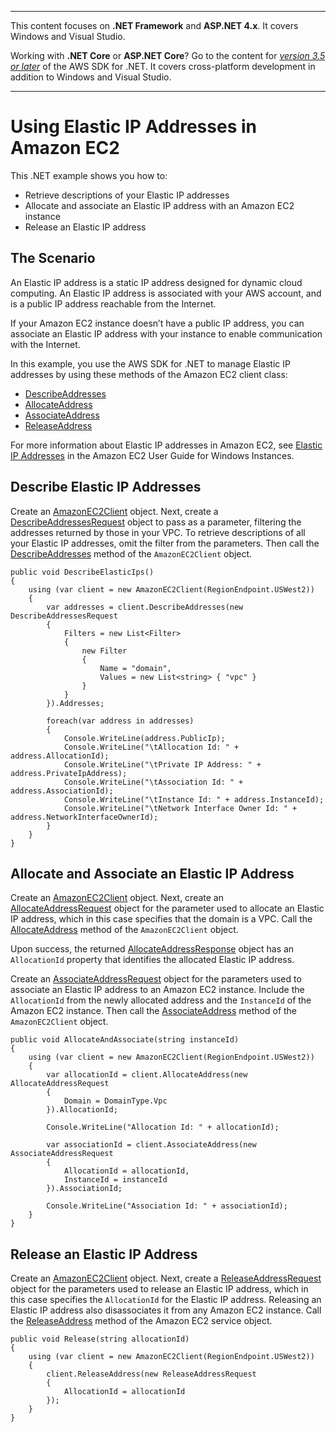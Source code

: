 --------

This content focuses on **\.NET Framework** and **ASP\.NET 4\.x**\. It covers Windows and Visual Studio\.

Working with **\.NET Core** or **ASP\.NET Core**? Go to the content for *[version 3\.5 or later](https://docs.aws.amazon.com/sdk-for-net/latest/developer-guide/welcome.html)* of the AWS SDK for \.NET\. It covers cross\-platform development in addition to Windows and Visual Studio\.

--------

# Using Elastic IP Addresses in Amazon EC2<a name="ec2-example-elastic-ip-addresses"></a>

This \.NET example shows you how to:
+ Retrieve descriptions of your Elastic IP addresses
+ Allocate and associate an Elastic IP address with an Amazon EC2 instance
+ Release an Elastic IP address

## The Scenario<a name="the-scenario"></a>

An Elastic IP address is a static IP address designed for dynamic cloud computing\. An Elastic IP address is associated with your AWS account, and is a public IP address reachable from the Internet\.

If your Amazon EC2 instance doesn’t have a public IP address, you can associate an Elastic IP address with your instance to enable communication with the Internet\.

In this example, you use the AWS SDK for \.NET to manage Elastic IP addresses by using these methods of the Amazon EC2 client class:
+  [DescribeAddresses](https://docs.aws.amazon.com/sdkfornet/v3/apidocs/items/EC2/MEC2DescribeAddressesDescribeAddressesRequest.html) 
+  [AllocateAddress](https://docs.aws.amazon.com/sdkfornet/v3/apidocs/items/EC2/MEC2AllocateAddressAllocateAddressRequest.html) 
+  [AssociateAddress](https://docs.aws.amazon.com/sdkfornet/v3/apidocs/items/EC2/MEC2AssociateAddressAssociateAddressRequest.html) 
+  [ReleaseAddress](https://docs.aws.amazon.com/sdkfornet/v3/apidocs/items/EC2/MEC2ReleaseAddressReleaseAddressRequest.html) 

For more information about Elastic IP addresses in Amazon EC2, see [Elastic IP Addresses](https://docs.aws.amazon.com/AWSEC2/latest/WindowsGuide/elastic-ip-addresses-eip.html) in the Amazon EC2 User Guide for Windows Instances\.

## Describe Elastic IP Addresses<a name="describe-elastic-ip-addresses"></a>

Create an [AmazonEC2Client](https://docs.aws.amazon.com/sdkfornet/v3/apidocs/items/EC2/TEC2Client.html) object\. Next, create a [DescribeAddressesRequest](https://docs.aws.amazon.com/sdkfornet/v3/apidocs/items/EC2/TDescribeAddressesRequest.html) object to pass as a parameter, filtering the addresses returned by those in your VPC\. To retrieve descriptions of all your Elastic IP addresses, omit the filter from the parameters\. Then call the [DescribeAddresses](https://docs.aws.amazon.com/sdkfornet/v3/apidocs/items/EC2/MEC2DescribeAddressesDescribeAddressesRequest.html) method of the `AmazonEC2Client` object\.

```
public void DescribeElasticIps()
{
    using (var client = new AmazonEC2Client(RegionEndpoint.USWest2))
    {
        var addresses = client.DescribeAddresses(new DescribeAddressesRequest
        {
            Filters = new List<Filter>
            {
                new Filter
                {
                    Name = "domain",
                    Values = new List<string> { "vpc" }
                }
            }
        }).Addresses;

        foreach(var address in addresses)
        {
            Console.WriteLine(address.PublicIp);
            Console.WriteLine("\tAllocation Id: " + address.AllocationId);
            Console.WriteLine("\tPrivate IP Address: " + address.PrivateIpAddress);
            Console.WriteLine("\tAssociation Id: " + address.AssociationId);
            Console.WriteLine("\tInstance Id: " + address.InstanceId);
            Console.WriteLine("\tNetwork Interface Owner Id: " + address.NetworkInterfaceOwnerId);
        }
    }
}
```

## Allocate and Associate an Elastic IP Address<a name="allocate-and-associate-an-elastic-ip-address"></a>

Create an [AmazonEC2Client](https://docs.aws.amazon.com/sdkfornet/v3/apidocs/items/EC2/TEC2Client.html) object\. Next, create an [AllocateAddressRequest](https://docs.aws.amazon.com/sdkfornet/v3/apidocs/items/EC2/TAllocateAddressRequest.html) object for the parameter used to allocate an Elastic IP address, which in this case specifies that the domain is a VPC\. Call the [AllocateAddress](https://docs.aws.amazon.com/sdkfornet/v3/apidocs/items/EC2/MEC2AllocateAddressAllocateAddressRequest.html) method of the `AmazonEC2Client` object\.

Upon success, the returned [AllocateAddressResponse](https://docs.aws.amazon.com/sdkfornet/v3/apidocs/items/EC2/TAllocateAddressResponse.html) object has an `AllocationId` property that identifies the allocated Elastic IP address\.

Create an [AssociateAddressRequest](https://docs.aws.amazon.com/sdkfornet/v3/apidocs/items/EC2/TAssociateAddressRequest.html) object for the parameters used to associate an Elastic IP address to an Amazon EC2 instance\. Include the `AllocationId` from the newly allocated address and the `InstanceId` of the Amazon EC2 instance\. Then call the [AssociateAddress](https://docs.aws.amazon.com/sdkfornet/v3/apidocs/items/EC2/MEC2AssociateAddressAssociateAddressRequest.html) method of the `AmazonEC2Client` object\.

```
public void AllocateAndAssociate(string instanceId)
{
    using (var client = new AmazonEC2Client(RegionEndpoint.USWest2))
    {
        var allocationId = client.AllocateAddress(new AllocateAddressRequest
        {
            Domain = DomainType.Vpc
        }).AllocationId;

        Console.WriteLine("Allocation Id: " + allocationId);

        var associationId = client.AssociateAddress(new AssociateAddressRequest
        {
            AllocationId = allocationId,
            InstanceId = instanceId
        }).AssociationId;

        Console.WriteLine("Association Id: " + associationId);
    }
}
```

## Release an Elastic IP Address<a name="release-an-elastic-ip-address"></a>

Create an [AmazonEC2Client](https://docs.aws.amazon.com/sdkfornet/v3/apidocs/items/EC2/TEC2Client.html) object\. Next, create a [ReleaseAddressRequest](https://docs.aws.amazon.com/sdkfornet/v3/apidocs/items/EC2/TReleaseAddressRequest.html) object for the parameters used to release an Elastic IP address, which in this case specifies the `AllocationId` for the Elastic IP address\. Releasing an Elastic IP address also disassociates it from any Amazon EC2 instance\. Call the [ReleaseAddress](https://docs.aws.amazon.com/sdkfornet/v3/apidocs/items/EC2/MEC2ReleaseAddressReleaseAddressRequest.html) method of the Amazon EC2 service object\.

```
public void Release(string allocationId)
{
    using (var client = new AmazonEC2Client(RegionEndpoint.USWest2))
    {
        client.ReleaseAddress(new ReleaseAddressRequest
        {
            AllocationId = allocationId
        });
    }
}
```